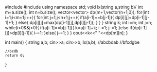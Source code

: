 #include<iostream>
#include<vector>
using namespace std;
void lx(string a,string b){
	int m=a.size();
	int n=b.size();
	vector<vector<int>> dp(m+1,vector<int>(n+1,0));
	for(int i=1;i<m+1;i++){
		for(int j=1;j<n+1;j++){
			if(a[i-1]==b[j-1]){
				dp[i][j]=dp[i-1][j-1]+1;
			}
			else{
				dp[i][j]=max(dp[i-1][j],dp[i][j-1]);
			}
		}
	}
	string k;
	int i=m;
	int j=n;
	while(i>0&&j>0){
		if(a[i-1]==b[j-1]){
			k=a[i-1]+k;
			i-=1;
			j-=1;
		}else if(dp[i-1][j]>dp[i][j-1]){
			i-=1;
		}else{
			j-=1;
		}
	}
	cout<<k<<" "<<dp[m][n];
}

int main()
{
	string a,b;
	cin>>a;
	cin>>b;
	lx(a,b);
	//abcbdab
    //bfcdgbe

    //bcdb
	return 0;
}